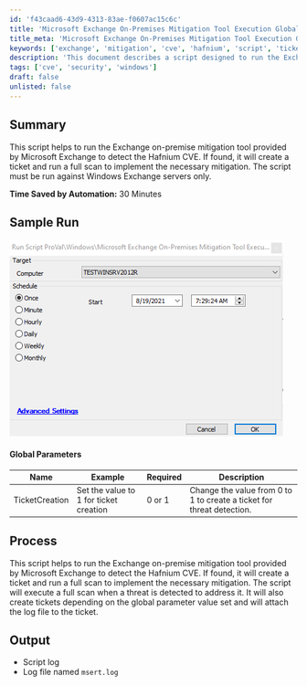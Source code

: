 ```yaml
---
id: 'f43caad6-43d9-4313-83ae-f0607ac15c6c'
title: 'Microsoft Exchange On-Premises Mitigation Tool Execution Global'
title_meta: 'Microsoft Exchange On-Premises Mitigation Tool Execution Global'
keywords: ['exchange', 'mitigation', 'cve', 'hafnium', 'script', 'ticket', 'scan']
description: 'This document describes a script designed to run the Exchange on-premise mitigation tool provided by Microsoft Exchange. It detects the Hafnium CVE, creates a ticket if found, and executes a full scan to implement the necessary mitigation. The script is intended for use on Windows Exchange servers only, saving approximately 30 minutes of manual effort.'
tags: ['cve', 'security', 'windows']
draft: false
unlisted: false
---
```


## Summary

This script helps to run the Exchange on-premise mitigation tool provided by Microsoft Exchange to detect the Hafnium CVE. If found, it will create a ticket and run a full scan to implement the necessary mitigation. The script must be run against Windows Exchange servers only.

**Time Saved by Automation:** 30 Minutes

## Sample Run

![Sample Run](../../../static/img/Microsoft-Exchange-On-Premises-Mitigation-Tool-Execution-Global/image_1.png)

#### Global Parameters

| Name            | Example                                          | Required | Description                                                                                   |
|-----------------|--------------------------------------------------|----------|-----------------------------------------------------------------------------------------------|
| TicketCreation   | Set the value to 1 for ticket creation           | 0 or 1   | Change the value from 0 to 1 to create a ticket for threat detection.                       |

## Process

This script helps to run the Exchange on-premise mitigation tool provided by Microsoft Exchange to detect the Hafnium CVE. If found, it will create a ticket and run a full scan to implement the necessary mitigation. The script will execute a full scan when a threat is detected to address it. It will also create tickets depending on the global parameter value set and will attach the log file to the ticket.

## Output

- Script log
- Log file named `msert.log`



